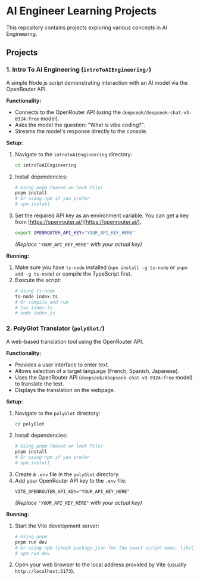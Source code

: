 # AI Engineer Learning Projects

This repository contains projects exploring various concepts in AI Engineering.

## Projects

### 1. Intro To AI Engineering (`introToAIEngineering/`)

A simple Node.js script demonstrating interaction with an AI model via the OpenRouter API.

**Functionality:**
*   Connects to the OpenRouter API (using the `deepseek/deepseek-chat-v3-0324:free` model).
*   Asks the model the question: "What is vibe coding?".
*   Streams the model's response directly to the console.

**Setup:**
1.  Navigate to the `introToAIEngineering` directory:
    ```bash
    cd introToAIEngineering
    ```
2.  Install dependencies:
    ```bash
    # Using pnpm (based on lock file)
    pnpm install
    # Or using npm if you prefer
    # npm install
    ```
3.  Set the required API key as an environment variable. You can get a key from [https://openrouter.ai/](https://openrouter.ai/).
    ```bash
    export OPENROUTER_API_KEY="YOUR_API_KEY_HERE"
    ```
    *(Replace `"YOUR_API_KEY_HERE"` with your actual key)*

**Running:**
1.  Make sure you have `ts-node` installed (`npm install -g ts-node` or `pnpm add -g ts-node`) or compile the TypeScript first.
2.  Execute the script:
    ```bash
    # Using ts-node
    ts-node index.ts
    # Or compile and run
    # tsc index.ts
    # node index.js
    ```

### 2. PolyGlot Translator (`polyGlot/`)

A web-based translation tool using the OpenRouter API.

**Functionality:**
*   Provides a user interface to enter text.
*   Allows selection of a target language (French, Spanish, Japanese).
*   Uses the OpenRouter API (`deepseek/deepseek-chat-v3-0324:free` model) to translate the text.
*   Displays the translation on the webpage.

**Setup:**
1.  Navigate to the `polyGlot` directory:
    ```bash
    cd polyGlot
    ```
2.  Install dependencies:
    ```bash
    # Using pnpm (based on lock file)
    pnpm install
    # Or using npm if you prefer
    # npm install
    ```
3.  Create a `.env` file in the `polyGlot` directory.
4.  Add your OpenRouter API key to the `.env` file:
    ```env
    VITE_OPENROUTER_API_KEY="YOUR_API_KEY_HERE"
    ```
    *(Replace `"YOUR_API_KEY_HERE"` with your actual key)*

**Running:**
1.  Start the Vite development server:
    ```bash
    # Using pnpm
    pnpm run dev
    # Or using npm (check package.json for the exact script name, likely 'dev' or 'start')
    # npm run dev
    ```
2.  Open your web browser to the local address provided by Vite (usually `http://localhost:5173`).

